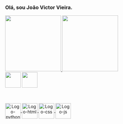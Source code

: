 ### Olá, sou João Victor Vieira.


<div class='container'>
  <a href='https://github.com/Jvictorvieira'>
  <img height='180em' src='https://github-readme-stats.vercel.app/api?username=Jvictorvieira&show_icons=true&theme=calm'/>
  <img height='180em' src='https://github-readme-stats.vercel.app/api/top-langs/?username=Jvictorvieira&layout=compact&theme=calm'/>
  </div>
  
 <div>
    <a href='mailto: joaoovictor.21@gmail.com'><img src="https://img.icons8.com/plasticine/100/000000/gmail-new.png" target='_blank' width='50' height='50'></a>
    <a href='https://www.linkedin.com/in/jo%C3%A3o-victor-vieira-2312b8141/'><img src="https://img.icons8.com/plasticine/100/000000/linkedin.png" target='_blank' width='50' height='50'/></a>
  </div>
  
  ##
  
<div style='display: inline_block'>
  <br>
  <a href='https://github.com/Jvictorvieira' align='center'>
    <img align='center' alt='Logo-python' width='50' height='50' src="https://img.icons8.com/dusk/64/000000/python.png"/>
    <img align='center' alt='Logo-html' width='50' height='50' src="https://img.icons8.com/dusk/64/fa314a/html-5.png"/>
    <img align='center' alt='Logo-css' width='50' height='50' src="https://img.icons8.com/dusk/64/000000/css3.png"/>
    <img align='center' alt='Logo-js' width='50' height='50' src="https://img.icons8.com/dusk/64/000000/javascript-logo.png"/>
  </a>
</div>
